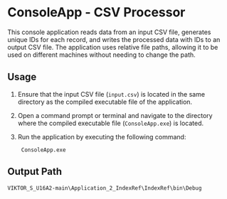 # ConsoleApp - CSV Processor

This console application reads data from an input CSV file, generates unique IDs for each record, and writes the processed data with IDs to an output CSV file. The application uses relative file paths, allowing it to be used on different machines without needing to change the path.

## Usage

1. Ensure that the input CSV file (`input.csv`) is located in the same directory as the compiled executable file of the application.

2. Open a command prompt or terminal and navigate to the directory where the compiled executable file (`ConsoleApp.exe`) is located.

3. Run the application by executing the following command:

   


        ConsoleApp.exe


## Output Path
    
    VIKTOR_S_U16A2-main\Application_2_IndexRef\IndexRef\bin\Debug